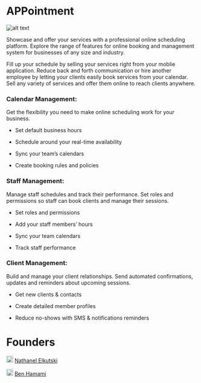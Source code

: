 # APPointment
 

![alt text](https://github.com/NathanelElkutski/APPointment/blob/main/pictures/APPointmentBanner.jpg)


Showcase and offer your services with a professional online scheduling platform.
Explore the range of features for online booking and management system for businesses of any size and industry.

Fill up your schedule by selling your services right from your moblie application. 
Reduce back and forth communication or hire another employee by letting your clients easily book services from your calendar. 
Sell any variety of services and offer them online to reach clients anywhere.


<h3><b>Calendar Management:</b></h3>

Get the flexibility you need to make online scheduling work for your business.

* Set default business hours

* Schedule around your real-time availability

* Sync your team’s calendars

* Create booking rules and policies


<h3><b>Staff Management:</b></h3>

Manage staff schedules and track their performance.
Set roles and permissions so staff can book clients and manage their sessions.

* Set roles and permissions

* Add your staff members’ hours

* Sync your team calendars

* Track staff performance


<h3><b>Client Management:</b> </h3>

Build and manage your client relationships. 
Send automated confirmations, updates and reminders about upcoming sessions.

* Get new clients & contacts

* Create detailed member profiles

* Reduce no-shows with SMS & notifications reminders



# Founders



 <img src="https://github.com/NathanelElkutski/APPointment/blob/main/pictures/small-linkedin-icon-28.jpg" width="18" height="18" /> [Nathanel Elkutski](https://www.linkedin.com/in/nathanelelkutski2021/)

 <img src="https://github.com/NathanelElkutski/APPointment/blob/main/pictures/small-linkedin-icon-28.jpg" width="18" height="18" /> [Ben Hamami](https://www.linkedin.com/in/ben-hamami-90512719a/)
